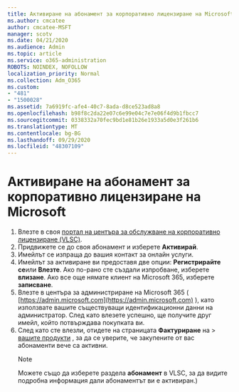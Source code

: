 ```yaml
---
title: Активиране на абонамент за корпоративно лицензиране на Microsoft
ms.author: cmcatee
author: cmcatee-MSFT
manager: scotv
ms.date: 04/21/2020
ms.audience: Admin
ms.topic: article
ms.service: o365-administration
ROBOTS: NOINDEX, NOFOLLOW
localization_priority: Normal
ms.collection: Adm_O365
ms.custom:
- "481"
- "1500028"
ms.assetid: 7a6919fc-afe4-40c7-8ada-d8ce523ad8a8
ms.openlocfilehash: b98f8c2da22e07c6e99e04c7e7e06f4d9b1fbcc7
ms.sourcegitcommit: 0338332a70fec9bd1e81b26e1933a5d0e3f261b6
ms.translationtype: MT
ms.contentlocale: bg-BG
ms.lasthandoff: 09/29/2020
ms.locfileid: "48307109"
---
```

# <a name="activating-a-microsoft-volume-license-subscription"></a>Активиране на абонамент за корпоративно лицензиране на Microsoft

1. Влезте в своя [портал на центъра за обслужване на корпоративно лицензиране (VLSC)](https://go.microsoft.com/fwlink/p/?LinkId=329762).
2. Придвижете се до своя абонамент и изберете **Активирай**.
3. Имейлът се изпраща до вашия контакт за онлайн услуги.
4. Имейлът за активиране ви предоставя две опции: **Регистрирайте се**или **Влезте**. Ако по-рано сте създали изпробване, изберете **влизане**. Ако все още нямате клиент на Microsoft 365, изберете **записване**.
5. Влезте в центъра за администриране на Microsoft 365 ( [https://admin.microsoft.com](https://admin.microsoft.com) ), като използвате вашите съществуващи идентификационни данни на администратор. След като влезете успешно, ще получите друг имейл, който потвърждава покупката ви.
6. След като сте влезли, отидете на страницата **Фактуриране** на \> [вашите продукти](https://go.microsoft.com/fwlink/p/?linkid=842054) , за да се уверите, че закупените от вас абонаменти вече са активни. 
    > [!NOTE]
    > Можете също да изберете раздела **абонамент** в VLSC, за да видите подробна информация дали абонаментът ви е активиран.)
